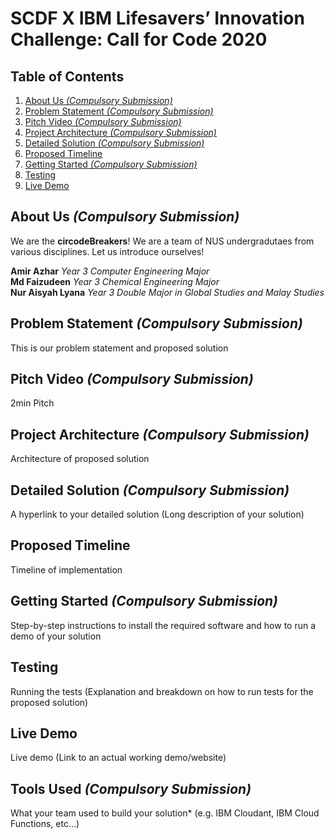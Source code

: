 # SCDF X IBM Lifesavers’ Innovation Challenge: Call for Code 2020

## Table of Contents
1. [About Us *(Compulsory Submission)*](##about-us---compulsory-submission--)
2. [Problem Statement *(Compulsory Submission)*](##problem-statement---compulsory-submission--)
3. [Pitch Video *(Compulsory Submission)*](##pitch-video---compulsory-submission--)
4. [Project Architecture *(Compulsory Submission)*](##project-architecture---compulsory-submission--)
5. [Detailed Solution *(Compulsory Submission)*](##detailed-solution---compulsory-submission--)
6. [Proposed Timeline](##proposed-timeline)
7. [Getting Started *(Compulsory Submission)*](##getting-started---compulsory-submission--)
8. [Testing](##testing)
9. [Live Demo](##live-demo)

## About Us *(Compulsory Submission)*
We are the **circodeBreakers**! We are a team of NUS undergradutaes from various disciplines. 
Let us introduce ourselves!

**Amir Azhar** *Year 3 Computer Engineering Major*
</br>
**Md Faizudeen** *Year 3 Chemical Engineering Major*
</br>
**Nur Aisyah Lyana** *Year 3 Double Major in Global Studies and Malay Studies*

## Problem Statement *(Compulsory Submission)*
This is our problem statement and proposed solution

## Pitch Video *(Compulsory Submission)*
2min Pitch

## Project Architecture *(Compulsory Submission)*
Architecture of proposed solution

## Detailed Solution *(Compulsory Submission)*
A hyperlink to your detailed solution (Long description of your solution)

## Proposed Timeline 
Timeline of implementation

## Getting Started *(Compulsory Submission)*
Step-by-step instructions to install the required software and how to run a demo of your solution

## Testing 
Running the tests (Explanation and breakdown on how to run tests for the proposed solution)

## Live Demo
Live demo (Link to an actual working demo/website)

## Tools Used *(Compulsory Submission)*
What your team used to build your solution* (e.g. IBM Cloudant, IBM Cloud Functions, etc…)
